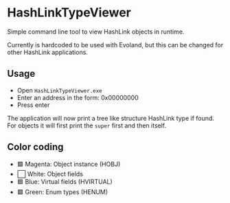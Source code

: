 # HashLinkTypeViewer

Simple command line tool to view HashLink objects in runtime.

Currently is hardcoded to be used with Evoland, but this can be changed for other HashLink applications. 

## Usage
- Open `HashLinkTypeViewer.exe`
- Enter an address in the form: 0x00000000
- Press enter

The application will now print a tree like structure HashLink type if found.
For objects it will first print the `super` first and then itself.

## Color coding
- 🟪 Magenta: Object instance (HOBJ)
- ⬜ White: Object fields
- 🟦 Blue: Virtual fields (HVIRTUAL)
- 🟩 Green: Enum types (HENUM)